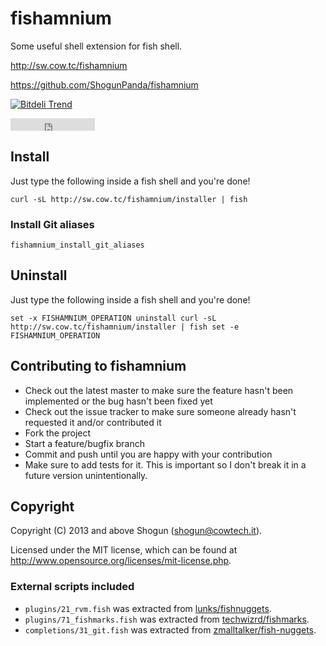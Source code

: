 # fishamnium

Some useful shell extension for fish shell.

http://sw.cow.tc/fishamnium

https://github.com/ShogunPanda/fishamnium

[![Bitdeli Trend](https://d2weczhvl823v0.cloudfront.net/ShogunPanda/fishamnium/trend.png)](https://bitdeli.com/free "Bitdeli Badge")
<iframe src="http://ghbtns.com/github-btn.html?user=ShogunPanda&repo=fishamnium&type=fork&count=true" allowtransparency="true" frameborder="0" scrolling="0" width="135" height="20"></iframe>

## Install

Just type the following inside a fish shell and you're done!

`curl -sL http://sw.cow.tc/fishamnium/installer | fish`

### Install Git aliases

`fishamnium_install_git_aliases`

## Uninstall

Just type the following inside a fish shell and you're done!

`
set -x FISHAMNIUM_OPERATION uninstall
curl -sL http://sw.cow.tc/fishamnium/installer | fish
set -e FISHAMNIUM_OPERATION
`

## Contributing to fishamnium
 
* Check out the latest master to make sure the feature hasn't been implemented or the bug hasn't been fixed yet
* Check out the issue tracker to make sure someone already hasn't requested it and/or contributed it
* Fork the project
* Start a feature/bugfix branch
* Commit and push until you are happy with your contribution
* Make sure to add tests for it. This is important so I don't break it in a future version unintentionally.

## Copyright

Copyright (C) 2013 and above Shogun (shogun@cowtech.it).

Licensed under the MIT license, which can be found at http://www.opensource.org/licenses/mit-license.php.

### External scripts included

* `plugins/21_rvm.fish` was extracted from [lunks/fishnuggets](https://www.github.com/zmalltalker/lunks-nuggets).
* `plugins/71_fishmarks.fish` was extracted from [techwizrd/fishmarks](https://www.github.com/zmalltalker/techwizrd/fishmarks).
* `completions/31_git.fish` was extracted from [zmalltalker/fish-nuggets](https://www.github.com/zmalltalker/fish-nuggets).
